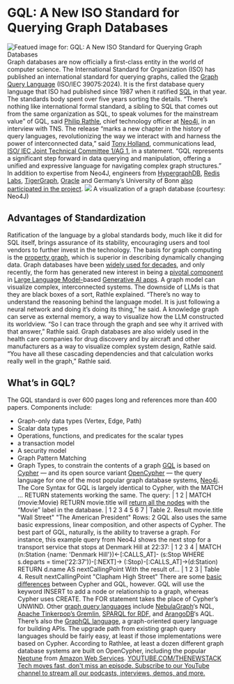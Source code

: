 # GQL: A New ISO Standard for Querying Graph Databases
![Featued image for: GQL: A New ISO Standard for Querying Graph Databases](https://cdn.thenewstack.io/media/2024/04/dba5470c-map-1024x683.png)
Graph databases are now officially a first-class entity in the world of computer science.
The International Standard for Organization (ISO) has published an international standard for querying graphs, called the
[Graph Query Language](https://www.iso.org/standard/76120.html) (ISO/IEC 39075:2024).
It is the first database query language that ISO had published since 1987 when it ratified
[SQL](https://thenewstack.io/how-to-write-sql-queries/) in that year. The standards body spent over five years sorting the details.
“There’s nothing like international formal standard, a sibling to SQL that comes out from the same organization as SQL, to speak volumes for the mainstream value” of GQL, said
[Philip Rathle](https://www.linkedin.com/in/prathle/), chief technology officer at [Neo4j](https://thenewstack.io/neo4j-funding-shows-graph-databases-gained-acceptance/), in an interview with TNS.
The release “marks a new chapter in the history of query languages, revolutionizing the way we interact with and harness the power of interconnected data,” said
[Tony Holland](https://www.linkedin.com/in/tonyhollanduk/), communications lead, [ISO/ IEC Joint Technical Committee 1/AG 1](https://www.linkedin.com/company/jtc1news/), in a statement. “GQL represents a significant step forward in data querying and manipulation, offering a unified and expressive language for navigating complex graph structures.”
In addition to expertise from Neo4J, engineers from
[HypergraphDB](https://hypergraphdb.org/), [Redis Labs](https://redis.com/?utm_content=inline+mention), [TigerGraph](https://thenewstack.io/tigergraph-graph-dbs-to-become-a-must-have-in-2022/), [Oracle](https://developer.oracle.com/?utm_content=inline+mention) and Germany’s University of Bonn [also participated in the project](https://www.gqlstandards.org/existing-languages). ![](https://cdn.thenewstack.io/media/2024/04/bd89fc7a-graph-visualization-example-1024x825-1.png)
A visualization of a graph database (courtesy: Neo4J)
## Advantages of Standardization
Ratification of the language by a global standards body, much like it did for SQL itself, brings assurance of its stability, encouraging users and tool vendors to further invest in the technology.
The basis for graph computing is the
[property graph](https://neo4j.com/blog/gql-international-standard/), which is superior in describing dynamically changing data.
Graph databases have been
[widely used for decades](https://thenewstack.io/neo4j-biggest-break-in-data-journalism/), and only recently, the form has generated new interest in being a [pivotal component](https://www.gartner.com/en/articles/understand-and-exploit-gen-ai-with-gartner-s-new-impact-radar) in [Large Language Model-](https://thenewstack.io/how-to-cure-llm-weaknesses-with-vector-databases/)based [Generative AI apps](https://thenewstack.io/will-generative-ai-kill-devsecops/). A graph model can visualize complex, interconnected systems.
The downside of LLMs is that they are black boxes of a sort, Rathle explained. “There’s no way to understand the reasoning behind the language model. It is just following a neural network and doing it’s doing its thing,” he said. A knowledge graph can serve as external memory, a way to visualize how the LLM constructed its worldview.
“So I can trace through the graph and see why it arrived with that answer,” Rathle said.
Graph databases are also widely used in the health care companies for drug discovery and by aircraft and other manufacturers as a way to visualize complex system design, Rathle said. “You have all these cascading dependencies and that calculation works really well in the graph,” Rathle said.
## What’s in GQL?
The GQL standard is over 600 pages long and references more than 400 papers.
Components include:
- Graph-only data types (Vertex, Edge, Path)
- Scalar data types
- Operations, functions, and predicates for the scalar types
- a transaction model
- A security model
- Graph Pattern Matching
- Graph Types, to constrain the contents of a graph
[GQL](https://www.gqlstandards.org/home) is based on [Cypher](https://neo4j.com/product/cypher-graph-query-language) — and its open source variant [OpenCypher](https://opencypher.org/) — the query language for one of the most popular graph database systems, [Neo4j](https://neo4j.com/).
The Core Syntax for GQL is largely identical to Cypher, with the MATCH … RETURN statements working the same. The query:
|
1
2
|
MATCH (movie:Movie)
RETURN movie.title
will
[return all the nodes](https://neo4j.com/docs/cypher-manual/current/clauses/match/) with the “Movie” label in the database.
|
1
2
3
4
5
6
7
|
Table 2. Result
movie.title
"Wall Street"
"The American President"
Rows: 2
GQL also uses the same basic expressions, linear composition, and other aspects of Cypher.
The best part of GQL, naturally, is the ability to traverse a graph. For instance, this example query from Neo4J shows the next stop for a transport service that stops at Denmark Hill at 22:37:
|
1
2
3
4
|
MATCH (n:Station {name: 'Denmark Hill'})<-[:CALLS_AT]-
(s:Stop WHERE s.departs = time('22:37'))-[:NEXT]->
(:Stop)-[:CALLS_AT]->(d:Station)
RETURN d.name AS nextCallingPoint
With the result of…
|
1
2
3
|
Table 4. Result
nextCallingPoint
"Clapham High Street"
There are some
[basic differences](https://neo4j.com/blog/cypher-path-gql/) between Cypher and GQL, however.
GQL will use the keyword INSERT to add a node or relationship to a graph, whereas Cypher uses CREATE. The FOR statement takes the place of Cypher’s UNWIND.
Other
[graph query languages](https://www.nebula-graph.io/posts/graph-query-languages-you-should-know) include [NebulaGraph](https://www.nebula-graph.io/)‘s NQL, [Apache Tinkerpop’s Gremlin](https://thenewstack.io/tinkerpop-growing-graph-database-popularity/), [SPARQL for RDF](https://www.w3.org/TR/rdf11-concepts/), and [ArangoDB](https://arangodb.com/)‘s AQL. There’s also the [GraphQL language](https://thenewstack.io/graphql-growth-explodes-but-so-do-problems-federated-graphs-solve/), a graph-oriented query language for building APIs.
The upgrade path from existing graph query languages should be fairly easy, at least if those implementations were based on Cypher. According to Rathlee, at least a dozen different graph database systems are built on OpenCypher, including the popular
[Neptune](https://aws.amazon.com/neptune) from [Amazon Web Services](https://aws.amazon.com/?utm_content=inline+mention). [
YOUTUBE.COM/THENEWSTACK
Tech moves fast, don't miss an episode. Subscribe to our YouTube
channel to stream all our podcasts, interviews, demos, and more.
](https://youtube.com/thenewstack?sub_confirmation=1)